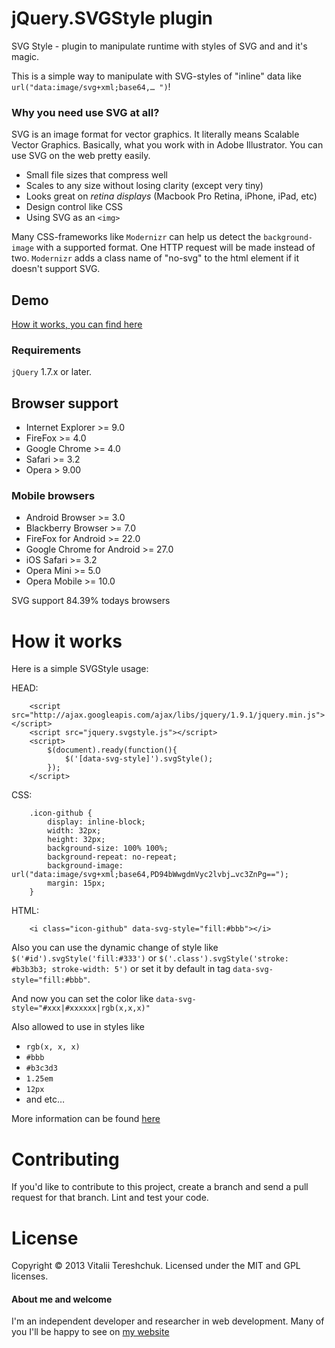 # jQuery.SVGStyle plugin

SVG Style - plugin to manipulate runtime with styles of SVG and and it's magic.

This is a simple way to manipulate with SVG-styles of "inline" data like `url("data:image/svg+xml;base64,… ")`!

### Why you need use SVG at all?
SVG is an image format for vector graphics. It literally means Scalable Vector Graphics. Basically, what you work with in Adobe Illustrator. You can use SVG on the web pretty easily.

- Small file sizes that compress well
- Scales to any size without losing clarity (except very tiny)
- Looks great on *retina displays* (Macbook Pro Retina, iPhone, iPad, etc)
- Design control like CSS
- Using SVG as an `<img>`

Many CSS-frameworks like `Modernizr` can help us detect the `background-image` with a supported format. One HTTP request will be made instead of two. `Modernizr` adds a class name of "no-svg" to the html element if it doesn't support SVG.


## Demo

[How it works, you can find here](http://xvoland.github.io/jquery-plugin-svg-style/)

### Requirements

`jQuery` 1.7.x or later.


## Browser support

- Internet Explorer >= 9.0
- FireFox >= 4.0
- Google Chrome >= 4.0
- Safari >= 3.2
- Opera > 9.00

### Mobile browsers
- Android Browser >= 3.0
- Blackberry Browser >= 7.0
- FireFox for Android >= 22.0
- Google Chrome for Android >= 27.0
- iOS Safari >= 3.2
- Opera Mini >= 5.0
- Opera Mobile >= 10.0

SVG support 84.39% todays browsers


# How it works
Here is a simple SVGStyle usage:

HEAD:

```
    <script src="http://ajax.googleapis.com/ajax/libs/jquery/1.9.1/jquery.min.js"></script>
    <script src="jquery.svgstyle.js"></script>
    <script>
        $(document).ready(function(){
            $('[data-svg-style]').svgStyle();
        });
    </script>
```

CSS:

```
    .icon-github {
        display: inline-block;
        width: 32px;
        height: 32px;
        background-size: 100% 100%;
        background-repeat: no-repeat;
        background-image: url("data:image/svg+xml;base64,PD94bWwgdmVyc2lvbj…vc3ZnPg==");
        margin: 15px;
    }
```

HTML:

```
    <i class="icon-github" data-svg-style="fill:#bbb"></i>

```

Also you can use the dynamic change of style like `$('#id').svgStyle('fill:#333')` or `$('.class').svgStyle('stroke: #b3b3b3; stroke-width: 5')` or set it by default in tag `data-svg-style="fill:#bbb"`.

And now you can set the color like `data-svg-style="#xxx|#xxxxxx|rgb(x,x,x)"`

Also allowed to use in styles like

- `rgb(x, x, x)`
- `#bbb`
- `#b3c3d3`
- `1.25em`
- `12px`
- and etc…

More information can be found [here](http://www.w3.org/TR/SVG/styling.html)

# Contributing

If you'd like to contribute to this project, create a branch and send a pull request for that branch. Lint and test your code.

# License

Copyright © 2013 Vitalii Tereshchuk. Licensed under the MIT and GPL licenses.

#### About me and welcome
I'm an independent developer and researcher in web development. Many of you I'll be happy to see on [my website](http://dotoca.net)
